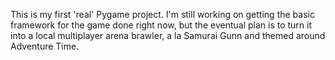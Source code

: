 This is my first 'real' Pygame project. I'm still working on getting the basic framework for the game done right now, but the eventual plan is to turn it into a local multiplayer arena brawler, a la Samurai Gunn and themed around Adventure Time. 